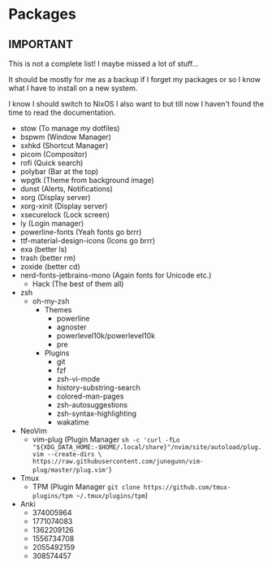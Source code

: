 # Packages

## IMPORTANT

This is not a complete list! I maybe missed a lot of stuff...

It should be mostly for me as a backup
if I forget my packages or so I know what I have to install on a new system.

I know I should switch to NixOS I also want to but till now I haven't found
the time to read the documentation.

* stow (To manage my dotfiles)
* bspwm (Window Manager)
* sxhkd (Shortcut Manager)
* picom (Compositor)
* rofi (Quick search)
* polybar (Bar at the top)
* wpgtk (Theme from background image)
* dunst (Alerts, Notifications)
* xorg (Display server)
* xorg-xinit (Display server)
* xsecurelock (Lock screen)
* ly (Login manager)
* powerline-fonts (Yeah fonts go brrr)
* ttf-material-design-icons (Icons go brrr)
* exa (better ls)
* trash (better rm)
* zoxide (better cd)
* nerd-fonts-jetbrains-mono (Again fonts for Unicode etc.)
  * Hack (The best of them all)
* zsh
  * oh-my-zsh
    * Themes
      * powerline
      * agnoster
      * powerlevel10k/powerlevel10k
      * pre
    * Plugins
      * git
      * fzf
      * zsh-vi-mode
      * history-substring-search
      * colored-man-pages
      * zsh-autosuggestions
      * zsh-syntax-highlighting
      * wakatime
* NeoVim
  * vim-plug (Plugin Manager ``sh -c 'curl -fLo "${XDG_DATA_HOME:-$HOME/.local/share}"/nvim/site/autoload/plug.vim --create-dirs \
       https://raw.githubusercontent.com/junegunn/vim-plug/master/plug.vim'``)
* Tmux
  * TPM (Plugin Manager `git clone https://github.com/tmux-plugins/tpm ~/.tmux/plugins/tpm`)
* Anki
  * 374005964
  * 1771074083
  * 1362209126
  * 1556734708
  * 2055492159
  * 308574457
